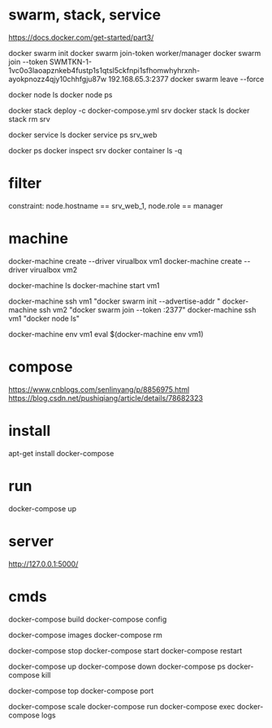 # swarm, stack, service
https://docs.docker.com/get-started/part3/

docker swarm init
docker swarm join-token worker/manager
docker swarm join --token SWMTKN-1-1vc0o3laoapznkeb4fustp1s1qtsl5ckfnpi1sfhomwhyhrxnh-ayokpnozz4qjy10chhfgju87w 192.168.65.3:2377
docker swarm leave --force

docker node ls
docker node ps

docker stack deploy -c docker-compose.yml srv
docker stack ls
docker stack rm srv

docker service ls
docker service ps srv_web

docker ps
docker inspect srv
docker container ls -q

# filter
constraint: node.hostname == srv_web_1, node.role == manager

# machine
docker-machine create --driver virualbox vm1
docker-machine create --driver virualbox vm2

docker-machine ls
docker-machine start vm1

docker-machine ssh vm1 "docker swarm init --advertise-addr <vm1 ip>"
docker-machine ssh vm2 "docker swarm join --token <token> <ip>:2377"
docker-machine ssh vm1 "docker node ls"

docker-machine env vm1
eval $(docker-machine env vm1)

# compose
https://www.cnblogs.com/senlinyang/p/8856975.html
https://blog.csdn.net/pushiqiang/article/details/78682323

# install
apt-get install docker-compose

# run
docker-compose up

# server
http://127.0.0.1:5000/

# cmds
docker-compose build
docker-compose config

docker-compose images
docker-compose rm

docker-compose stop
docker-compose start
docker-compose restart

docker-compose up
docker-compose down
docker-compose ps
docker-compose kill

docker-compose top
docker-compose port

docker-compose scale
docker-compose run
docker-compose exec
docker-compose logs
